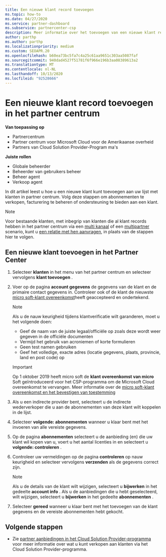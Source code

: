 ```yaml
---
title: Een nieuwe klant record toevoegen
ms.topic: how-to
ms.date: 04/27/2020
ms.service: partner-dashboard
ms.subservice: partnercenter-csp
description: Meer informatie over het toevoegen van een nieuwe klant record in Partner Center. Vervolgens kunt u de abonnementen van klanten verkopen, facturering beheren of klanten ondersteuning bieden.
author: parthp
ms.author: parthp
ms.localizationpriority: medium
ms.custom: SEOAPR.20
ms.openlocfilehash: b60ea73bc5fa7c4a25c61aa9651c303aa5087faf
ms.sourcegitcommit: 940dad4527f51781f6f966e196b3aa08389613a2
ms.translationtype: MT
ms.contentlocale: nl-NL
ms.lasthandoff: 10/13/2020
ms.locfileid: "92528666"
---
```

# <a name="how-to-add-a-new-customer-record-in-partner-center"></a>Een nieuwe klant record toevoegen in het partner centrum

**Van toepassing op**

- Partnercentrum
- Partner centrum voor Microsoft Cloud voor de Amerikaanse overheid
- Partners van Cloud Solution Provider-Program ma's

**Juiste rollen**

- Globale beheerder
- Beheerder van gebruikers beheer
- Beheer agent
- Verkoop agent

In dit artikel leest u hoe u een nieuwe klant kunt toevoegen aan uw lijst met klanten in partner centrum. Volg deze stappen om abonnementen te verkopen, facturering te beheren of ondersteuning te bieden aan een klant.

>[!NOTE]
>Voor bestaande klanten, met inbegrip van klanten die al klant records hebben in het partner centrum via een [multi kanaal](multichannel.md) of een [multipartner](multipartner.md) scenario, kunt u [een relatie met hen aanvragen](request-a-relationship-with-a-customer.md), in plaats van de stappen hier te volgen.

## <a name="to-add-a-new-customer-in-partner-center"></a>Een nieuwe klant toevoegen in het Partner Center

1. Selecteer **klanten** in het menu van het partner centrum en selecteer vervolgens **klant toevoegen** .

2. Voer op de pagina **account gegevens** de gegevens van de klant en de primaire contact gegevens in. Controleer ook of de klant de nieuwste [micro soft-klant overeenkomst](agreements.md)heeft geaccepteerd en ondertekend.

   >[!NOTE]
   >
   >Als u de nauw keurigheid tijdens klantverificatie wilt garanderen, moet u het volgende doen:
   >
   >- Geef de naam van de juiste legaal/officiële op zoals deze wordt weer gegeven in de officiële documenten
   >- Vermijd het gebruik van acroniemen of korte formulieren
   >- Geen test namen gebruiken
   >- Geef het volledige, exacte adres (locatie gegevens, plaats, provincie, land en post code) op

   >[!IMPORTANT]
   > Op 1 oktober 2019 heeft micro soft de **klant overeenkomst van micro** Soft geïntroduceerd voor het CSP-programma om de Microsoft Cloud overeenkomst te vervangen. Meer informatie over de [micro soft-klant overeenkomst en het bevestigen van toestemming](confirm-customer-agreement.md)
  
3. Als u een indirecte provider bent, selecteert u de indirecte wederverkoper die u aan de abonnementen van deze klant wilt koppelen in de lijst.

4. Selecteer **volgende: abonnementen** wanneer u klaar bent met het invoeren van alle vereiste gegevens.

5. Op de pagina **abonnementen** selecteert u de aanbieding (en) die uw klant wil kopen van u, voert u het aantal licenties in en selecteert u **volgende: controleren** .

6. Controleer uw vermeldingen op de pagina **controleren** op nauw keurigheid en selecteer vervolgens **verzenden** als de gegevens correct zijn.

   >[!NOTE]
   >Als u de details van de klant wilt wijzigen, selecteert u **bijwerken** in het gedeelte **account info** . Als u de aanbiedingen die u hebt geselecteerd, wilt wijzigen, selecteert u **bijwerken** in het gedeelte **abonnementen** .

7. Selecteer **gereed** wanneer u klaar bent met het toevoegen van de klant gegevens en de vereiste abonnementen hebt gekocht.

## <a name="next-steps"></a>Volgende stappen

- Zie [partner aanbiedingen in het Cloud Solution Provider-programma](csp-offers.md) voor meer informatie over wat u kunt verkopen aan klanten via het Cloud Solution Provider-programma.

